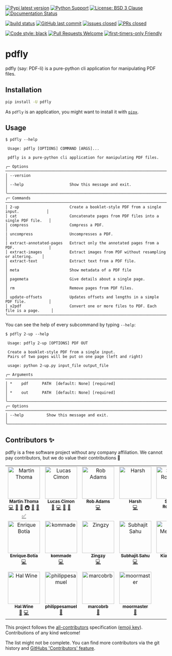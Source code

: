 [![Pypi latest version](https://img.shields.io/pypi/v/pdfly.svg)](https://pypi.org/pypi/pdfly#history)
[![Python Support](https://img.shields.io/pypi/pyversions/pdfly.svg)](https://pypi.org/project/pdfly/)
[![License: BSD 3 Clause](https://img.shields.io/badge/License-BSD%203%20Clause-blue.svg)](https://www.gnu.org/licenses/lgpl-3.0)
[![Documentation Status](https://readthedocs.org/projects/pdfly/badge/?version=latest)](https://pdfly.readthedocs.io/en/latest/?badge=latest)

[![build status](https://github.com/py-pdf/pdfly/workflows/CI/badge.svg)](https://github.com/py-pdf/pdfly/actions?query=branch%3Amain)
[![GitHub last commit](https://img.shields.io/github/last-commit/py-pdf/pdfly)](https://github.com/py-pdf/pdfly)
[![issues closed](https://img.shields.io/github/issues-closed/py-pdf/pdfly)](https://github.com/py-pdf/pdfly/issues)
[![PRs closed](https://img.shields.io/github/issues-pr-closed/py-pdf/pdfly)](https://github.com/py-pdf/pdfly/pulls)

[![Code style: black](https://img.shields.io/badge/code%20style-black-000000.svg)](https://github.com/psf/black)
[![Pull Requests Welcome](https://img.shields.io/badge/PRs-welcome-brightgreen.svg?style=flat)](http://makeapullrequest.com)
[![first-timers-only Friendly](https://img.shields.io/badge/first--timers--only-friendly-blue.svg)](http://www.firsttimersonly.com/)

# pdfly

pdfly (say: PDF-li) is a pure-python cli application for manipulating PDF files.

## Installation

```bash
pip install -U pdfly
```

As `pdfly` is an application, you might want to install it with [`pipx`](https://pypi.org/project/pipx/).

## Usage

```console
$ pdfly --help

 Usage: pdfly [OPTIONS] COMMAND [ARGS]...

 pdfly is a pure-python cli application for manipulating PDF files.

╭─ Options ────────────────────────────────────────────────────────────────────────────╮
│ --version                                                                            │
│ --help                    Show this message and exit.                                │
╰──────────────────────────────────────────────────────────────────────────────────────╯
╭─ Commands ───────────────────────────────────────────────────────────────────────────╮
│ 2-up                      Create a booklet-style PDF from a single input.            │
│ cat                       Concatenate pages from PDF files into a single PDF file.   │
│ compress                  Compress a PDF.                                            │
| uncompress                Uncompresses a PDF.                                        │
| extract-annotated-pages   Extract only the annotated pages from a PDF.               |
│ extract-images            Extract images from PDF without resampling or altering.    │
│ extract-text              Extract text from a PDF file.                              │
│ meta                      Show metadata of a PDF file                                │
│ pagemeta                  Give details about a single page.                          │
│ rm                        Remove pages from PDF files.                               │
│ update-offsets            Updates offsets and lengths in a simple PDF file.          │
│ x2pdf                     Convert one or more files to PDF. Each file is a page.     │
╰──────────────────────────────────────────────────────────────────────────────────────╯
```

You can see the help of every subcommand by typing `--help`:

```console
$ pdfly 2-up --help

 Usage: pdfly 2-up [OPTIONS] PDF OUT

 Create a booklet-style PDF from a single input.
 Pairs of two pages will be put on one page (left and right)

 usage: python 2-up.py input_file output_file

╭─ Arguments ──────────────────────────────────────────────────────────────────────────╮
│ *    pdf      PATH  [default: None] [required]                                       │
│ *    out      PATH  [default: None] [required]                                       │
╰──────────────────────────────────────────────────────────────────────────────────────╯
╭─ Options ────────────────────────────────────────────────────────────────────────────╮
│ --help          Show this message and exit.                                          │
╰──────────────────────────────────────────────────────────────────────────────────────╯
```

## Contributors ✨

pdfly is a free software project without any company affiliation. We cannot pay
contributors, but we do value their contributions 🤗

<!-- ALL-CONTRIBUTORS-LIST:START - Do not remove or modify this section -->
<!-- prettier-ignore-start -->
<!-- markdownlint-disable -->
<table>
  <tbody>
    <tr>
      <td align="center" valign="top" width="20%"><a href="http://martin-thoma.com/"><img src="https://avatars.githubusercontent.com/u/1658117?v=4?s=100" width="100px;" alt="Martin Thoma"/><br /><sub><b>Martin Thoma</b></sub></a><br /><a href="https://github.com/py-pdf/pdfly/commits?author=MartinThoma" title="Code">💻</a> <a href="https://github.com/py-pdf/pdfly/commits?author=MartinThoma" title="Documentation">📖</a> <a href="#ideas-MartinThoma" title="Ideas, Planning, & Feedback">🤔</a> <a href="#infra-MartinThoma" title="Infrastructure (Hosting, Build-Tools, etc)">🚇</a> <a href="#maintenance-MartinThoma" title="Maintenance">🚧</a> <a href="#projectManagement-MartinThoma" title="Project Management">📆</a> <a href="#tutorial-MartinThoma" title="Tutorials">✅</a></td>
      <td align="center" valign="top" width="20%"><a href="https://chezsoi.org/lucas/blog/"><img src="https://avatars.githubusercontent.com/u/925560?v=4?s=100" width="100px;" alt="Lucas Cimon"/><br /><sub><b>Lucas Cimon</b></sub></a><br /><a href="https://github.com/py-pdf/pdfly/issues?q=author%3ALucas-C" title="Bug reports">🐛</a> <a href="https://github.com/py-pdf/pdfly/commits?author=Lucas-C" title="Code">💻</a> <a href="https://github.com/py-pdf/pdfly/commits?author=Lucas-C" title="Documentation">📖</a> <a href="#maintenance-Lucas-C" title="Maintenance">🚧</a></td>
      <td align="center" valign="top" width="20%"><a href="https://github.com/pastor-robert"><img src="https://avatars.githubusercontent.com/u/35646090?v=4?s=100" width="100px;" alt="Rob Adams"/><br /><sub><b>Rob Adams</b></sub></a><br /><a href="https://github.com/py-pdf/pdfly/commits?author=pastor-robert" title="Code">💻</a></td>
      <td align="center" valign="top" width="20%"><a href="https://github.com/Kaos599"><img src="https://avatars.githubusercontent.com/u/115716485?v=4?s=100" width="100px;" alt="Harsh "/><br /><sub><b>Harsh </b></sub></a><br /><a href="https://github.com/py-pdf/pdfly/commits?author=Kaos599" title="Code">💻</a></td>
      <td align="center" valign="top" width="20%"><a href="https://github.com/srogmann"><img src="https://avatars.githubusercontent.com/u/59577610?v=4?s=100" width="100px;" alt="Sascha Rogmann"/><br /><sub><b>Sascha Rogmann</b></sub></a><br /><a href="https://github.com/py-pdf/pdfly/commits?author=srogmann" title="Code">💻</a></td>
    </tr>
    <tr>
      <td align="center" valign="top" width="20%"><a href="https://github.com/ebotiab"><img src="https://avatars.githubusercontent.com/u/62219950?v=4?s=100" width="100px;" alt="Enrique Botía"/><br /><sub><b>Enrique Botía</b></sub></a><br /><a href="https://github.com/py-pdf/pdfly/commits?author=ebotiab" title="Code">💻</a></td>
      <td align="center" valign="top" width="20%"><a href="https://github.com/kommade"><img src="https://avatars.githubusercontent.com/u/99523586?v=4?s=100" width="100px;" alt="kommade"/><br /><sub><b>kommade</b></sub></a><br /><a href="https://github.com/py-pdf/pdfly/commits?author=kommade" title="Code">💻</a></td>
      <td align="center" valign="top" width="20%"><a href="https://spoo.me/"><img src="https://avatars.githubusercontent.com/u/90309290?v=4?s=100" width="100px;" alt="Zingzy"/><br /><sub><b>Zingzy</b></sub></a><br /><a href="https://github.com/py-pdf/pdfly/commits?author=Zingzy" title="Code">💻</a></td>
      <td align="center" valign="top" width="20%"><a href="https://wolfram77.github.io"><img src="https://avatars.githubusercontent.com/u/3179612?v=4?s=100" width="100px;" alt="Subhajit Sahu"/><br /><sub><b>Subhajit Sahu</b></sub></a><br /><a href="https://github.com/py-pdf/pdfly/commits?author=wolfram77" title="Code">💻</a></td>
      <td align="center" valign="top" width="20%"><a href="https://www.kianmeng.org"><img src="https://avatars.githubusercontent.com/u/134518?v=4?s=100" width="100px;" alt="Kian-Meng Ang"/><br /><sub><b>Kian-Meng Ang</b></sub></a><br /><a href="#ideas-kianmeng" title="Ideas, Planning, & Feedback">🤔</a></td>
    </tr>
    <tr>
      <td align="center" valign="top" width="20%"><a href="https://github.com/hwine"><img src="https://avatars.githubusercontent.com/u/132412?v=4?s=100" width="100px;" alt="Hal Wine"/><br /><sub><b>Hal Wine</b></sub></a><br /><a href="https://github.com/py-pdf/pdfly/issues?q=author%3Ahwine" title="Bug reports">🐛</a> <a href="https://github.com/py-pdf/pdfly/commits?author=hwine" title="Code">💻</a></td>
      <td align="center" valign="top" width="20%"><a href="https://github.com/philippesamuel"><img src="https://avatars.githubusercontent.com/u/32560769?v=4?s=100" width="100px;" alt="philippesamuel"/><br /><sub><b>philippesamuel</b></sub></a><br /><a href="https://github.com/py-pdf/pdfly/commits?author=philippesamuel" title="Documentation">📖</a></td>
      <td align="center" valign="top" width="20%"><a href="https://github.com/marcobrb"><img src="https://avatars.githubusercontent.com/u/219329309?v=4?s=100" width="100px;" alt="marcobrb"/><br /><sub><b>marcobrb</b></sub></a><br /><a href="https://github.com/py-pdf/pdfly/commits?author=marcobrb" title="Documentation">📖</a></td>
      <td align="center" valign="top" width="20%"><a href="https://github.com/moormaster"><img src="https://avatars.githubusercontent.com/u/2452695?v=4?s=100" width="100px;" alt="moormaster"/><br /><sub><b>moormaster</b></sub></a><br /><a href="https://github.com/py-pdf/pdfly/commits?author=moormaster" title="Documentation">📖</a></td>
    </tr>
  </tbody>
</table>

<!-- markdownlint-restore -->
<!-- prettier-ignore-end -->

<!-- ALL-CONTRIBUTORS-LIST:END -->

This project follows the [all-contributors](https://github.com/all-contributors/all-contributors) specification
([emoji key](https://allcontributors.org/docs/en/emoji-key)).
Contributions of any kind welcome!

The list might not be complete. You can find more contributors via the git
history and [GitHubs 'Contributors' feature](https://github.com/py-pdf/pdfly/graphs/contributors).

